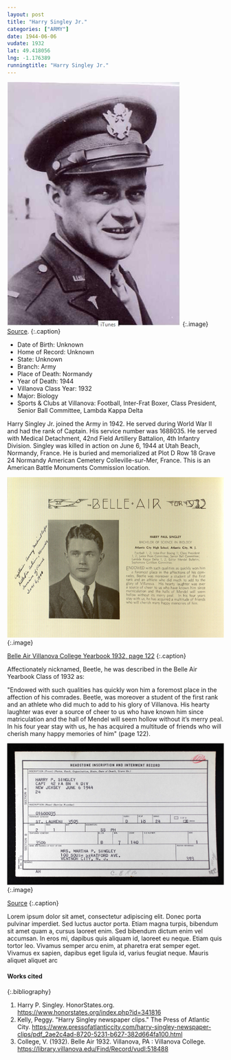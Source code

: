 ```yaml
---
layout: post
title: "Harry Singley Jr."
categories: ["ARMY"]
date: 1944-06-06
vudate: 1932
lat: 49.418056
lng: -1.176389
runningtitle: "Harry Singley Jr."
---
```


![Harry Singley Jr.](images/Singley.jpg)
   {:.image}
[Source](https://www.pressofatlanticcity.com/harry-singley-newspaper-clips/pdf_2ae2c4ad-8720-5231-b627-382d664fa100.html).
  {:.caption}

* Date of Birth: Unknown
* Home of Record: Unknown
* State: Unknown
* Branch: Army
* Place of Death: Normandy
* Year of Death: 1944
* Villanova Class Year: 1932
* Major: Biology
* Sports & Clubs at Villanova: Football, Inter-Frat Boxer, Class President, Senior Ball Committee, Lambda Kappa Delta

Harry Singley Jr. joined the Army in 1942. He served during World War II and had the rank of Captain. His service number was 1688035. He served with Medical Detachment, 42nd Field Artillery Battalion, 4th Infantry Division. Singley was killed in action on June 6, 1944 at Utah Beach, Normandy, France. He is buried and memorialized at Plot D Row 18 Grave 24 Normandy American Cemetery Colleville-sur-Mer, France. This is an American Battle Monuments Commission location.

![Belle Air Yearbook College Yearbook 1932](images/HarrySingleyJr.BelleAir.png)
  {:.image}

[Belle Air Villanova College Yearbook 1932, page 122](https://library.villanova.edu/Find/Record/vudl:518488)
  {:.caption}

Affectionately nicknamed, Beetle, he was described in the Belle Air Yearbook Class of 1932 as:

"Endowed with such qualities has quickly won him a foremost place in the affection of his comrades. Beetle, was moreover a student of the first rank and an athlete who did much to add to his glory of Villanova. His hearty laughter was ever a source of cheer to us who have known him since matriculation and the hall of Mendel will seem hollow without it’s merry peal. In his four year stay with us, he has acquired a multitude of friends who will cherish many happy memories of him" (page 122).

![Headstone Inscription and Interment Record](images/SingleyHeadstoneInscription.jpg)
  {:.image}

[Source](https://library.villanova.edu/Find/Record/vudl:518488)
  {:.caption}

Lorem ipsum dolor sit amet, consectetur adipiscing elit. Donec porta pulvinar imperdiet. Sed luctus auctor porta. Etiam magna turpis, bibendum sit amet quam a, cursus laoreet enim. Sed bibendum dictum enim vel accumsan. In eros mi, dapibus quis aliquam id, laoreet eu neque. Etiam quis tortor leo. Vivamus semper arcu enim, at pharetra erat semper eget. Vivamus ex sapien, dapibus eget ligula id, varius feugiat neque. Mauris aliquet aliquet arc


#### Works cited

{:.bibliography}
1. Harry P. Singley. HonorStates.org. https://www.honorstates.org/index.php?id=341816
2. Kelly, Peggy. "Harry Singley newspaper clips." The Press of Atlantic City. https://www.pressofatlanticcity.com/harry-singley-newspaper-clips/pdf_2ae2c4ad-8720-5231-b627-382d664fa100.html
3. College, V. (1932). Belle Air 1932. Villanova, PA : Villanova College. https://library.villanova.edu/Find/Record/vudl:518488
